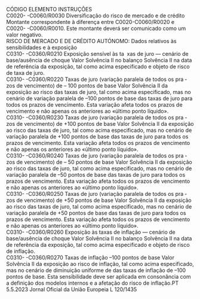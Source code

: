  
CÓDIGO  ELEMENTO  INSTRUÇÕES  
C0020- 
-C0060/R0030  Diversificação do risco de 
mercado e de crédito  Montante correspondente à diferença entre C0020-C0060/R0020 e C0020- 
-C0060/R0010. 
Este montante deverá ser comunicado como um valor negativo.  
RISCO DE MERCADO E DE CRÉDITO AUTÓNOMO: Dados relativos às sensibilidades e à exposição  
C0310- 
-C0360/R0210  Exposição sensível às ta ­
xas de juro — cenário de 
base/ausência de choque  Valor Solvência II no balanço Solvência II na data de referência da exposição, tal como 
acima especificado e objeto de risco de taxa de juro.  
C0310- 
-C0360/R0220  Taxas de juro (variação 
paralela de todos os pra ­
zos de vencimento) de – 
100 pontos de base  Valor Solvência II da exposição ao risco das taxas de juro, tal como acima especificado, 
mas no cenário de variação paralela de –100 pontos de base das taxas de juro para 
todos os prazos de vencimento. Esta variação afeta todos os prazos de vencimento e 
não apenas os anteriores ao «último ponto líquido».  
C0310- 
-C0360/R0230  Taxas de juro (variação 
paralela de todos os pra ­
zos de vencimento) de 
+100 pontos de base  Valor Solvência II da exposição ao risco das taxas de juro, tal como acima especificado, 
mas no cenário de variação paralela de +100 pontos de base das taxas de juro para 
todos os prazos de vencimento. Esta variação afeta todos os prazos de vencimento e 
não apenas os anteriores ao «último ponto líquido».  
C0310- 
-C0360/R0240  Taxas de juro (variação 
paralela de todos os pra ­
zos de vencimento) de – 
50 pontos de base  Valor Solvência II da exposição ao risco das taxas de juro, tal como acima especificado, 
mas no cenário de variação paralela de –50 pontos de base das taxas de juro para todos 
os prazos de vencimento. Esta variação afeta todos os prazos de vencimento e não 
apenas os anteriores ao «último ponto líquido».  
C0310- 
-C0360/R0250  Taxas de juro (variação 
paralela de todos os pra ­
zos de vencimento) de 
+50 pontos de base  Valor Solvência II da exposição ao risco das taxas de juro, tal como acima especificado, 
mas no cenário de variação paralela de +50 pontos de base das taxas de juro para todos 
os prazos de vencimento. Esta variação afeta todos os prazos de vencimento e não 
apenas os anteriores ao «último ponto líquido».  
C0310- 
-C0360/R0260  Exposição às taxas de 
inflação — cenário de 
base/ausência de choque  Valor Solvência II no balanço Solvência II na data de referência da exposição, tal como 
acima especificado e objeto de risco de inflação.  
C0310- 
-C0360/R0270  Taxas de inflação –100 
pontos de base  Valor Solvência II da exposição ao risco de inflação, tal como acima especificado, mas 
no cenário de diminuição uniforme de das taxas de inflação de –100 pontos de base. 
Esta sensibilidade deve ser aplicada em consonância com a definição dos modelos 
internos e a afetação do risco de inflação.PT  5.5.2023 Jornal Oficial da União Europeia L 120/1435